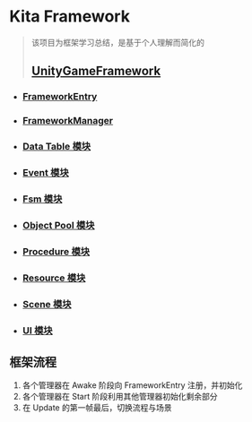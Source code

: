 # Kita Framework
> 该项目为框架学习总结，是基于个人理解而简化的 
> ## [UnityGameFramework](https://github.com/EllanJiang/UnityGameFramework)

- ### [FrameworkEntry](./Base/FrameworkEntry.md)

- ### [FrameworkManager](./Base/FrameworkManager.md)

- ### [Data Table 模块](./Data%20Table/DataTable%20Overview.md)

- ### [Event 模块](./Event/Event%20Overview.md)

- ### [Fsm 模块](./Fsm/Fsm%20Overview.md)

- ### [Object Pool 模块](./Object%20Pool/ObjectPool%20Overview.md)

- ### [Procedure 模块](./Procedure/Procedure%20Overview.md)

- ### [Resource 模块](./Resource/Resource%20Overview.md)

- ### [Scene 模块](./Scene/Scene%20Overview.md)

- ### [UI 模块](./UI/UI%20Overview.md)

## 框架流程
1. 各个管理器在 Awake 阶段向 FrameworkEntry 注册，并初始化
2. 各个管理器在 Start 阶段利用其他管理器初始化剩余部分
3. 在 Update 的第一帧最后，切换流程与场景